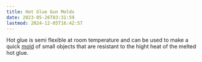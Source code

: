 ```yaml
---
title: Hot Glue Gun Molds
date: 2023-05-26T03:31:59
lastmod: 2024-12-05T16:42:57
---
```


Hot glue is semi flexible at room temperature and can be used to make a quick [mold](./molds.md) of small objects that are resistant to the hight heat of the melted hot glue.
